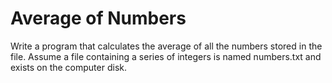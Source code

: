 # Average of Numbers

Write a program that calculates the average of all the numbers stored in the file. Assume a file containing a series of integers is named numbers.txt and exists on the computer disk.